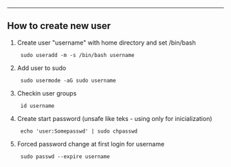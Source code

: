 ---------------
How to create new user
---------------

1. Create user "username" with home directory and set /bin/bash

        sudo useradd -m -s /bin/bash username

2. Add user to sudo

        sudo usermode -aG sudo username

3. Checkin user groups

        id username

4. Create start password (unsafe like teks - using only for inicialization)

        echo 'user:Somepasswd' | sudo chpasswd

5. Forced password change at first login for username

        sudo passwd --expire username

